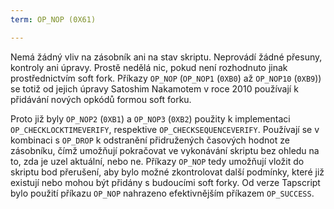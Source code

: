 ```yaml
---
term: OP_NOP (0X61)

---
```

Nemá žádný vliv na zásobník ani na stav skriptu. Neprovádí žádné přesuny, kontroly ani úpravy. Prostě nedělá nic, pokud není rozhodnuto jinak prostřednictvím soft fork. Příkazy `OP_NOP` (`OP_NOP1` (`0XB0`) až `OP_NOP10` (`0XB9`)) se totiž od jejich úpravy Satoshim Nakamotem v roce 2010 používají k přidávání nových opkódů formou soft forku.

Proto již byly `OP_NOP2` (`0XB1`) a `OP_NOP3` (`0XB2`) použity k implementaci `OP_CHECKLOCKTIMEVERIFY`, respektive `OP_CHECKSEQUENCEVERIFY`. Používají se v kombinaci s `OP_DROP` k odstranění přidružených časových hodnot ze zásobníku, čímž umožňují pokračovat ve vykonávání skriptu bez ohledu na to, zda je uzel aktuální, nebo ne. Příkazy `OP_NOP` tedy umožňují vložit do skriptu bod přerušení, aby bylo možné zkontrolovat další podmínky, které již existují nebo mohou být přidány s budoucími soft forky. Od verze Tapscript bylo použití příkazu `OP_NOP` nahrazeno efektivnějším příkazem `OP_SUCCESS`.
